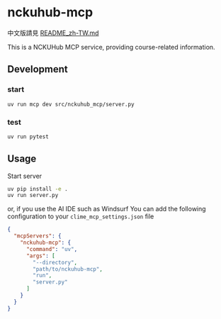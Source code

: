 # nckuhub-mcp

中文版請見 [README_zh-TW.md](README_zh-TW.md)

This is a NCKUHub MCP service, providing course-related information.

## Development

### start

```base
uv run mcp dev src/nckuhub_mcp/server.py
```

### test

```bash
uv run pytest
```

## Usage

Start server

```bash
uv pip install -e .
uv run server.py
```

or, if you use the AI IDE such as Windsurf
You can add the following configuration to your `clime_mcp_settings.json` file

```json
{
  "mcpServers": {
    "nckuhub-mcp": {
      "command": "uv",
      "args": [
        "--directory",
        "path/to/nckuhub-mcp",
        "run",
        "server.py"
      ]
    }
  }
}
```